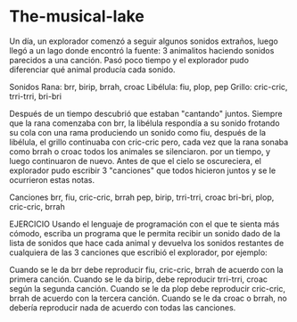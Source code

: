 # The-musical-lake

Un día, un explorador comenzó a seguir algunos sonidos extraños, luego llegó a un lago donde encontró la fuente: 3 animalitos haciendo sonidos parecidos a una canción. Pasó poco tiempo y el explorador pudo diferenciar qué animal producía cada sonido.

Sonidos
Rana: brr, birip, brrah, croac
Libélula: fiu, plop, pep
Grillo: cric-cric, trri-trri, bri-bri

Después de un tiempo descubrió que estaban "cantando" juntos. Siempre que la rana comenzaba con brr, la libélula respondía a su sonido frotando su cola con una rama produciendo un sonido como fiu, después de la libélula, el grillo continuaba con cric-cric pero, cada vez que la rana sonaba como brrah o croac todos los animales se silenciaron. por un tiempo, y luego continuaron de nuevo. Antes de que el cielo se oscureciera, el explorador pudo escribir 3 "canciones" que todos hicieron juntos y se le ocurrieron estas notas.

Canciones
brr, fiu, cric-cric, brrah
pep, birip, trri-trri, croac
bri-bri, plop, cric-cric, brrah


EJERCICIO
Usando el lenguaje de programación con el que te sienta más cómodo, escriba un programa que le permita recibir un sonido dado de la lista de sonidos que hace cada animal y devuelva los sonidos restantes de cualquiera de las 3 canciones que escribió el explorador, por ejemplo:

Cuando se le da brr debe reproducir fiu, cric-cric, brrah de acuerdo con la primera canción.
Cuando se le da birip, debe reproducir trri-trri, croac según la segunda canción.
Cuando se le da plop debe reproducir cric-cric, brrah de acuerdo con la tercera canción.
Cuando se le da croac o brrah, no debería reproducir nada de acuerdo con todas las canciones.
